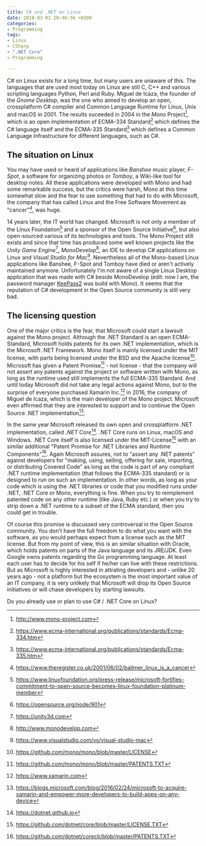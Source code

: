 ```yaml
---
title: C# and .NET on Linux
date: 2018-03-01 20:46:56 +0100
categories:
- Programming
tags:
- Linux
- CSharp
- ".NET Core"
- Programming

---
```

C# on Linux exists for a long time, but many users are unaware of this. The languages that are used most today on Linux are still C, C++ and various scripting languages Python, Perl and Ruby. Miguel de Icaza, the founder of the _Gnome Desktop_, was the one who aimed to develop an open, crossplatform C# compiler and Common Language Runtime for Linux, Unix and macOS in 2001. The results suceeded in 2004 in the _Mono_ Project[^1], which is an open implementation of ECMA-334 Standard[^2] which defines the C# language itself and the ECMA-335 Standard[^3] which defines a Common Language Infrastructure for different languages, such as C#.<!--more-->

## The situation on Linux

You may have used or heard of applications like _Banshee_ music player, _F-Spot_, a software for organizing photos or _Tomboy_, a Wiki-like tool for desktop notes. All these applications were developed with Mono and had some remarkable success, but the critics were harsh, Mono at this time somewhat slow and the fear to use something that had to do with Microsoft, the company that has called Linux and the Free Software Movement as "cancer"[^4], was huge.

14 years later, the IT world has changed. Microsoft is not only a member of the Linux Foundation[^5] and a sponsor of the Open Source Initiative[^6], but also open-sourced various of its technologies and tools. The Mono Project still exists and since that time has produced some well known projects like the _Unity Game Engine_[^7], _MonoDevelop_[^8], an IDE to develop C# applications on Linux and _Visual Studio for Mac_[^9]. Nevertheless all of the Mono-based Linux applications like Banshee, F-Spot and Tomboy have died or aren't actively maintained anymore. Unfortunately I'm not aware of a single Linux Desktop application that was made with C# beside MonoDevelop (edit: now I am, the password manager [KeePass2](https://keepass.info) was build with Mono). It seems that the reputation of C# development in the Open Source community is still very bad.

## The licensing question

One of the major critics is the fear, that Microsoft could start a lawsuit against the Mono project. Although the .NET Standard is an open ECMA-Standard, Microsoft holds patents for its own .NET implementation, which is the Microsoft .NET Framework. Mono itself is mainly licensed under the MIT license, with parts being licensed under the BSD and the Apache license[^10]. Microsoft has given a Patent Promise[^11] - not license - that the company will not assert any patents against the project or software written with Mono, as long as the runtime used still implements the full ECMA-335 Standard. And until today Microsoft did not take any legal actions against Mono, but to the surprise of everyone purchased Xamarin Inc.[^12] in 2016, the company of Miguel de Icaza, which is the main developer of the Mono project. Microsoft even affirmed that they are interested to support and to continue the Open Source .NET implementation[^13].

In the same year Microsoft released its own open and crossplatform .NET implementation, called _.NET Core_[^14]. .NET Core runs on Linux, macOS and Windows. .NET Core itself is also licensed under the MIT-License[^15] with an similar additional "Patent Promise for .NET Libraries and Runtime Components"[^16]. Again Microsoft assures, not to "assert any .NET patents" against developers for "making, using, selling, offering for sale, importing, or distributing Covered Code" as long as the code is part of any compliant .NET runtime implementation (that follows the ECMA-335 standard) or is designed to run on such an implementation. In other words, as long as your code which is using the .NET libraries or code that you modified runs under .NET, .NET Core or Mono, everything is fine. When you try to reimplement patented code on any other runtime (like Java, Ruby etc.) or when you try to strip down a .NET runtime to a subset of the ECMA standard, then you could get in trouble.

Of course this promise is discussed very controversal in the Open Source community. You don't have the full freedom to do what you want with the software, as you would perhaps expect from a license such as the MIT license. But from my point of view, this is an similar situation with Oracle, which holds patents on parts of the Java language and its JRE/JDK. Even Google owns patents regarding the Go programming language. At least each user has to decide for his self if he/her can live with these restrictions. But as Microsoft is highly interested in attrating developers and - unlike 20 years ago - not a platform but the ecosystem is the most important value of an IT company, it is very unlikely that Microsoft will drop its Open Source initiatives or will chase developers by starting lawsuits.

Do you already use or plan to use C# / .NET Core on Linux?

[^1]: http://www.mono-project.com
[^2]: https://www.ecma-international.org/publications/standards/Ecma-334.htm
[^3]: https://www.ecma-international.org/publications/standards/Ecma-335.htm
[^4]: https://www.theregister.co.uk/2001/06/02/ballmer_linux_is_a_cancer
[^5]: https://www.linuxfoundation.org/press-release/microsoft-fortifies-commitment-to-open-source-becomes-linux-foundation-platinum-member
[^6]: https://opensource.org/node/901
[^7]: https://unity3d.com
[^8]: http://www.monodevelop.com
[^9]: https://www.visualstudio.com/vs/visual-studio-mac
[^10]: https://github.com/mono/mono/blob/master/LICENSE
[^11]: https://github.com/mono/mono/blob/master/PATENTS.TXT
[^12]: https://www.xamarin.com
[^13]: https://blogs.microsoft.com/blog/2016/02/24/microsoft-to-acquire-xamarin-and-empower-more-developers-to-build-apps-on-any-device
[^14]: https://dotnet.github.io
[^15]: https://github.com/dotnet/core/blob/master/LICENSE.TXT
[^16]: https://github.com/dotnet/coreclr/blob/master/PATENTS.TXT

